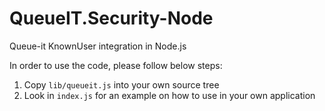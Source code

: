 # QueueIT.Security-Node

Queue-it KnownUser integration in Node.js

In order to use the code, please follow below steps:

1. Copy `lib/queueit.js` into your own source tree
2. Look in `index.js` for an example on how to use in your own application